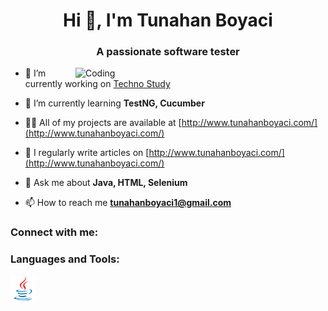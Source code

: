 <h1 align="center">Hi 👋, I'm Tunahan Boyaci</h1>
<h3 align="center">A passionate software tester</h3>

<img align="right" alt="Coding" width="400" src="https://cdn.dribbble.com/users/1162077/screenshots/3848914/programmer.gif">

- 🔭 I’m currently working on [Techno Study](https://campus.techno.study/)

- 🌱 I’m currently learning **TestNG, Cucumber**

- 👨‍💻 All of my projects are available at [http://www.tunahanboyaci.com/](http://www.tunahanboyaci.com/)

- 📝 I regularly write articles on [http://www.tunahanboyaci.com/](http://www.tunahanboyaci.com/)

- 💬 Ask me about **Java, HTML, Selenium**

- 📫 How to reach me **tunahanboyaci1@gmail.com**

<h3 align="left">Connect with me:</h3>
<p align="left">
</p>

<h3 align="left">Languages and Tools:</h3>
<p align="left"> <a href="https://www.java.com" target="_blank" rel="noreferrer"> <img src="https://raw.githubusercontent.com/devicons/devicon/master/icons/java/java-original.svg" alt="java" width="40" height="40"/> </a> </p>
